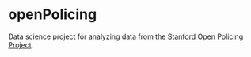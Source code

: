 # openPolicing

Data science project for analyzing data from the [Stanford Open Policing Project](https://openpolicing.stanford.edu/).

